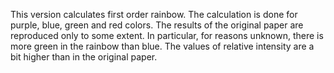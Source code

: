 This version calculates first order rainbow.
The calculation is done for purple, blue, green and red colors.
The results of the original paper are reproduced only to some extent.
In particular, for reasons unknown, there is more green in the rainbow than blue.
The values of relative intensity are a bit higher than in the original paper.
